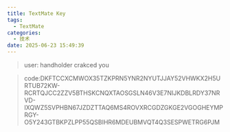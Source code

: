 ```yaml
---
title: TextMate Key
tags:
  - TextMate
categories:
  - 技术
date: 2025-06-23 15:49:39
---
```


> user: handholder crakced you

> code:DKFTCCXCMWOX35TZKPRN5YNR2NYUTJJAY52VHWKX2H5URTUB72KW-RCRTQJCC2ZZV5BTHSKCNQXTAOSGSLN46V3E7NIJKDBLRDY37NRVD-IXQWZ5SVPHBN67JZDZTTAQ6MS4ROVXRCGDZGKGE2VGOGHEYMPRGY-O5Y243GTBKPZLPP55QSBIHR6MDEUBMVQT4Q3SESPWETRG6PJM

